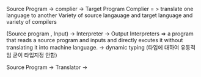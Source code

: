 Source Program -> complier -> Target Program
Complier = > translate one language to another
Variety of source langauage and target language and variety of compilers

(Source program , Input) -> Interpreter -> Output
Interpreters => a program that reads a source program and inputs and directly excutes it without translating it into machine language.
 -> dynamic typing (타입에 대하여 유동적임 굳이 타입지정 안함)

 Source Program -> Translator -> 